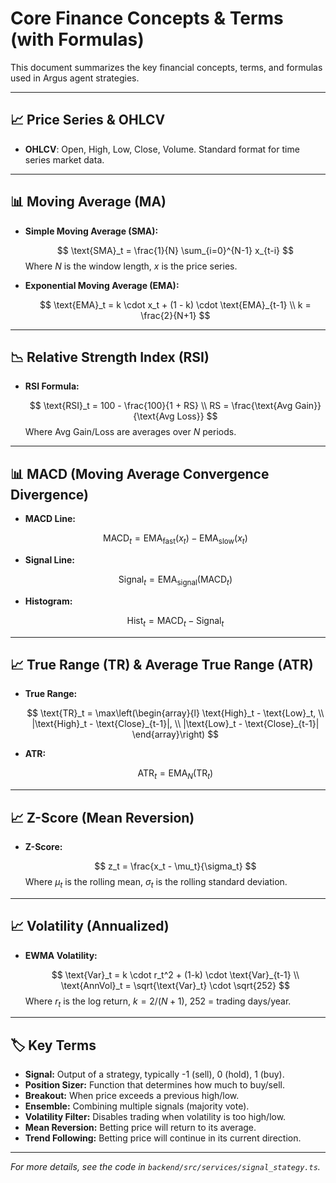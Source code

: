 # Core Finance Concepts & Terms (with Formulas)

This document summarizes the key financial concepts, terms, and formulas used in Argus agent strategies.

---

## 📈 Price Series & OHLCV
- **OHLCV**: Open, High, Low, Close, Volume. Standard format for time series market data.

---

## 📊 Moving Average (MA)
- **Simple Moving Average (SMA):**
  
  $$
  \text{SMA}_t = \frac{1}{N} \sum_{i=0}^{N-1} x_{t-i}
  $$
  Where $N$ is the window length, $x$ is the price series.

- **Exponential Moving Average (EMA):**
  
  $$
  \text{EMA}_t = k \cdot x_t + (1 - k) \cdot \text{EMA}_{t-1} \\
  k = \frac{2}{N+1}
  $$

---

## 📉 Relative Strength Index (RSI)
- **RSI Formula:**
  
  $$
  \text{RSI}_t = 100 - \frac{100}{1 + RS} \\
  RS = \frac{\text{Avg Gain}}{\text{Avg Loss}}
  $$
  Where Avg Gain/Loss are averages over $N$ periods.

---

## 📊 MACD (Moving Average Convergence Divergence)
- **MACD Line:**
  
  $$
  \text{MACD}_t = \text{EMA}_{\text{fast}}(x_t) - \text{EMA}_{\text{slow}}(x_t)
  $$
- **Signal Line:**
  
  $$
  \text{Signal}_t = \text{EMA}_{\text{signal}}(\text{MACD}_t)
  $$
- **Histogram:**
  
  $$
  \text{Hist}_t = \text{MACD}_t - \text{Signal}_t
  $$

---

## 📈 True Range (TR) & Average True Range (ATR)
- **True Range:**
  
  $$
  \text{TR}_t = \max\left(\begin{array}{l}
    \text{High}_t - \text{Low}_t, \\
    |\text{High}_t - \text{Close}_{t-1}|, \\
    |\text{Low}_t - \text{Close}_{t-1}|
  \end{array}\right)
  $$
- **ATR:**
  
  $$
  \text{ATR}_t = \text{EMA}_N(\text{TR}_t)
  $$

---

## 📈 Z-Score (Mean Reversion)
- **Z-Score:**
  
  $$
  z_t = \frac{x_t - \mu_t}{\sigma_t}
  $$
  Where $\mu_t$ is the rolling mean, $\sigma_t$ is the rolling standard deviation.

---

## 📈 Volatility (Annualized)
- **EWMA Volatility:**
  
  $$
  \text{Var}_t = k \cdot r_t^2 + (1-k) \cdot \text{Var}_{t-1} \\
  \text{AnnVol}_t = \sqrt{\text{Var}_t} \cdot \sqrt{252}
  $$
  Where $r_t$ is the log return, $k = 2/(N+1)$, 252 = trading days/year.

---

## 🏷️ Key Terms
- **Signal:** Output of a strategy, typically -1 (sell), 0 (hold), 1 (buy).
- **Position Sizer:** Function that determines how much to buy/sell.
- **Breakout:** When price exceeds a previous high/low.
- **Ensemble:** Combining multiple signals (majority vote).
- **Volatility Filter:** Disables trading when volatility is too high/low.
- **Mean Reversion:** Betting price will return to its average.
- **Trend Following:** Betting price will continue in its current direction.

---

*For more details, see the code in `backend/src/services/signal_stategy.ts`.*
